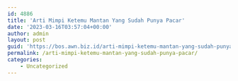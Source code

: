 ```yaml
---
id: 4886
title: 'Arti Mimpi Ketemu Mantan Yang Sudah Punya Pacar'
date: '2023-03-16T03:57:04+00:00'
author: admin
layout: post
guid: 'https://bos.awn.biz.id/arti-mimpi-ketemu-mantan-yang-sudah-punya-pacar/'
permalink: /arti-mimpi-ketemu-mantan-yang-sudah-punya-pacar/
categories:
    - Uncategorized
---
```


